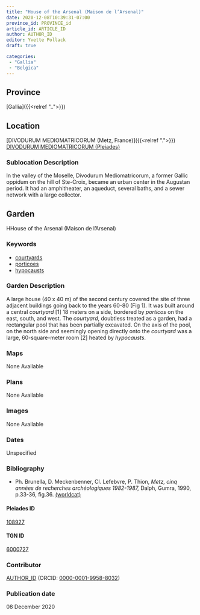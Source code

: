 ```yaml
---
title: "House of the Arsenal (Maison de l’Arsenal)"
date: 2020-12-08T10:39:31-07:00
province_id: PROVINCE_id
article_id: ARTICLE_ID
author: AUTHOR_ID
editor: Yvette Pollack
draft: true

categories:
 - "Gallia"
 - "Belgica"
---
```


## Province
[Gallia]({{<relref "..">}})

## Location

[DIVODURUM MEDIOMATRICORUM (Metz, France)]({{<relref ".">}}) \
[DIVODURUM MEDIOMATRICORUM (Pleiades)](https://pleiades.stoa.org/places/108927)

<!--### Location Description-->

<!-- LEAVE THIS BLANK FOR NOW -->

<!--## Sublocation-->

<!--
[AREA WITHIN LOCATION, LIKE “PALATINE HILL”](GEOREFERENCE LINK)
A sublocation is any area larger than an individual garden, but located within a location. I would always try to include a link to a controlled vocabulary here if possible. This ID may well be different from the Garden ID, e.g., Pompeii versus a Garden in one of the houses which has its own Pleiades ID.
-->

### Sublocation Description

In the valley of the Moselle, Divodurum Mediomatricorum, a former Gallic oppidum on the hill of Ste-Croix, became an urban center in the Augustan period. It had an amphitheater, an aqueduct, several baths, and a sewer network with a large collector.

## Garden
HHouse of the Arsenal (Maison de l’Arsenal)

### Keywords

- [courtyards](http://vocab.getty.edu/page/aat/300004095)
- [porticoes](http://vocab.getty.edu/page/aat/300004145)
- [hypocausts](http://vocab.getty.edu/page/aat/300004277)


### Garden Description

<!-- Question about translation in notes -->
A large house (40 x 40 m) of the second century covered the site of three adjacent buildings going back to the years 60-80 (Fig 1). It was built around a central *courtyard* [1] 18 meters on a side, bordered by *porticos* on the east, south, and west. The *courtyard*, doubtless treated as a garden, had a rectangular pool that has been partially excavated. On the axis of the pool, on the north side and seemingly opening directly onto the *courtyard* was a large, 60-square-meter room [2] heated by *hypocausts*.

### Maps

None Available

### Plans

None Available

### Images

None Available

### Dates
Unspecified

### Bibliography
- Ph. Brunella, D. Meckenbenner, Cl. Lefebvre, P. Thion, *Metz, cinq années de recherches archéologiques 1982-1987,* Dalph, Gumra, 1990, p.33-36, fig.36. [(worldcat)](http://www.worldcat.org/oclc/20955708)


<!--#### Periodo ID-->

<!-- [PERIODO_ID](https://pleiades.stoa.org/places/PLEIADES_ID) -->

#### Pleiades ID

[108927](https://pleiades.stoa.org/places/108927)

#### TGN ID
[6000727](http://vocab.getty.edu/page/tgn/6000727)

### Contributor
[AUTHOR_ID](link) (ORCID: [0000-0001-9958-8032](https://orcid.org/0000-0001-9958-8032))

### Publication date
08 December 2020

<!--### Related articles-->

<!-- Links to other related articles. Leave blank for now -->